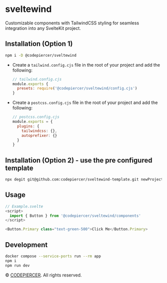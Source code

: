 # sveltewind

Customizable components with TailwindCSS styling for seamless integration into any SvelteKit project.

## Installation (Option 1)

```bash
npm i -D @codepiercer/sveltewind
```

- Create a `tailwind.config.cjs` file in the root of your project and add the following:

  ```js
  // tailwind.config.cjs
  module.exports {
    presets: require('@codepiercer/sveltewind/config.cjs')
  }
  ```

- Create a `postcss.config.cjs` file in the root of your project and add the following:

  ```js
  // postcss.config.cjs
  module.exports = {
    plugins: {
      tailwindcss: {},
      autoprefixer: {}
    }
  }
  ```

## Installation (Option 2) - use the pre configured template

```bash
npx degit git@github.com:codepiercer/sveltewind-template.git newProject
```

## Usage

```js
// Example.svelte
<script>
  import { Button } from '@codepiercer/sveltewind/components'
</script>

<Button.Primary class="text-green-500">Click Me</Button.Primary>
```

## Development

```bash
docker compose --service-ports run --rm app
npm i
npm run dev
```

<p>
  &copy;
  <a href="https://codepiercer.org/" target="\_blank">CODEPIERCER</a>. All rights reserved.
</p>
